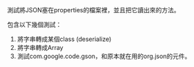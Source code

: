 
測試將JSON塞在properties的檔案裡，並且把它讀出來的方法。

包含以下幾個測試：
1. 將字串轉成某個class (deserialize)
2. 將字串轉成Array
3. 測試com.google.code.gson，和原本就在用的org.json的元件。